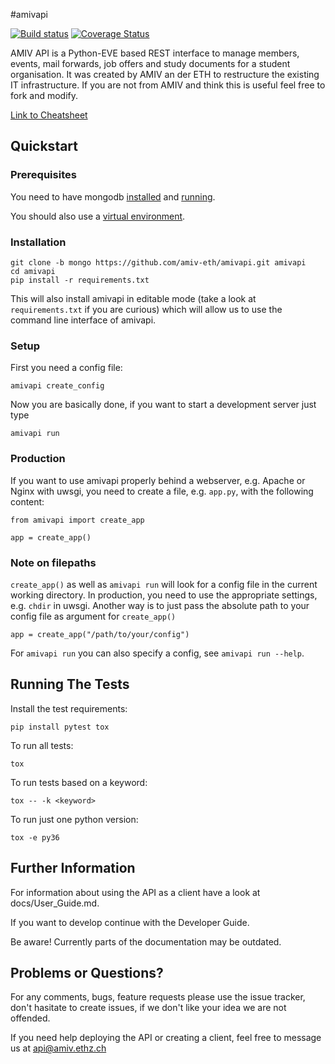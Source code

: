 #amivapi

[![Build status](https://secure.travis-ci.org/amiv-eth/amivapi.png?branch=master)](https://secure.travis-ci.org/amiv-eth/amivapi)
[![Coverage Status](https://coveralls.io/repos/amiv-eth/amivapi/badge.svg)](https://coveralls.io/r/amiv-eth/amivapi)

AMIV API is a Python-EVE based REST interface to manage members, events, mail forwards, job offers and study documents for a student organisation. It was created by AMIV an der ETH to restructure the existing IT infrastructure. If you are not from AMIV and think this is useful feel free to fork and modify.

[Link to Cheatsheet](docs/Cheatsheet.md)

## Quickstart

### Prerequisites

You need to have mongodb [installed](https://docs.mongodb.com/manual/installation/) and [running](https://docs.mongodb.com/manual/tutorial/manage-mongodb-processes/).

You should also use a [virtual environment](http://docs.python-guide.org/en/latest/dev/virtualenvs/).

### Installation

    git clone -b mongo https://github.com/amiv-eth/amivapi.git amivapi
    cd amivapi
    pip install -r requirements.txt

This will also install amivapi in editable mode (take a look at 
`requirements.txt` if you are curious) which will allow us to use the command
line interface of amivapi.

### Setup

First you need a config file:

    amivapi create_config

Now you are basically done, if you want to start a development server just type

    amivapi run

### Production

If you want to use amivapi properly behind a webserver, e.g. Apache or Nginx
with uwsgi, you need to create a file, e.g. `app.py`, with the following content:

    from amivapi import create_app

    app = create_app()

### Note on filepaths

`create_app()` as well as `amivapi run` will look for a config file in the
current working directory. In production, you need to use the appropriate
settings, e.g. `chdir` in uwsgi.
Another way is to just pass the absolute path to your config file as argument
for `create_app()`

    app = create_app("/path/to/your/config")

For `amivapi run` you can also specify a config, see `amivapi run --help`.

## Running The Tests

Install the test requirements:

    pip install pytest tox

To run all tests:

    tox

To run tests based on a keyword:

    tox -- -k <keyword>

To run just one python version:

    tox -e py36

## Further Information

For information about using the API as a client have a look at docs/User_Guide.md.

If you want to develop continue with the Developer Guide.

Be aware! Currently parts of the documentation may be outdated.

## Problems or Questions?

For any comments, bugs, feature requests please use the issue tracker, don't hasitate to create issues, if we don't like your idea we are not offended.

If you need help deploying the API or creating a client, feel free to message us at api@amiv.ethz.ch
